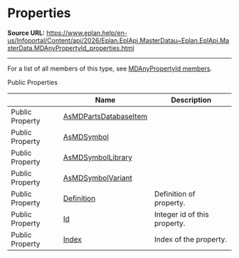 # Properties

**Source URL:** https://www.eplan.help/en-us/Infoportal/Content/api/2026/Eplan.EplApi.MasterDatau~Eplan.EplApi.MasterData.MDAnyPropertyId_properties.html

---

For a list of all members of this type, see [MDAnyPropertyId members](Eplan.EplApi.MasterDatau~Eplan.EplApi.MasterData.MDAnyPropertyId_members.html).

Public Properties

|  | Name | Description |
| --- | --- | --- |
| Public Property | [AsMDPartsDatabaseItem](Eplan.EplApi.MasterDatau~Eplan.EplApi.MasterData.MDAnyPropertyId~AsMDPartsDatabaseItem.html) |  |
| Public Property | [AsMDSymbol](Eplan.EplApi.MasterDatau~Eplan.EplApi.MasterData.MDAnyPropertyId~AsMDSymbol.html) |  |
| Public Property | [AsMDSymbolLibrary](Eplan.EplApi.MasterDatau~Eplan.EplApi.MasterData.MDAnyPropertyId~AsMDSymbolLibrary.html) |  |
| Public Property | [AsMDSymbolVariant](Eplan.EplApi.MasterDatau~Eplan.EplApi.MasterData.MDAnyPropertyId~AsMDSymbolVariant.html) |  |
| Public Property | [Definition](Eplan.EplApi.MasterDatau~Eplan.EplApi.MasterData.MDAnyPropertyId~Definition.html) | Definition of property. |
| Public Property | [Id](Eplan.EplApi.MasterDatau~Eplan.EplApi.MasterData.MDAnyPropertyId~Id.html) | Integer id of this property. |
| Public Property | [Index](Eplan.EplApi.MasterDatau~Eplan.EplApi.MasterData.MDAnyPropertyId~Index.html) | Index of the property. |


